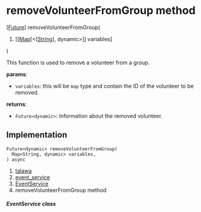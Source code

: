
<div>

# removeVolunteerFromGroup method

</div>


[[Future](https://api.flutter.dev/flutter/dart-core/Future-class.html)]
removeVolunteerFromGroup(

1.  [[[Map](https://api.flutter.dev/flutter/dart-core/Map-class.md)[\<[[String](https://api.flutter.dev/flutter/dart-core/String-class.html)],
    dynamic\>]]
    variables]

)



This function is used to remove a volunteer from a group.

**params**:

-   `variables`: this will be `map` type and contain the ID of the
    volunteer to be removed.

**returns**:

-   `Future<dynamic>`: Information about the removed volunteer.



## Implementation

``` language-dart
Future<dynamic> removeVolunteerFromGroup(
  Map<String, dynamic> variables,
) async 
```







1.  [talawa](../../index.md)
2.  [event_service](../../services_event_service/)
3.  [EventService](../../services_event_service/EventService-class.md)
4.  removeVolunteerFromGroup method

##### EventService class







